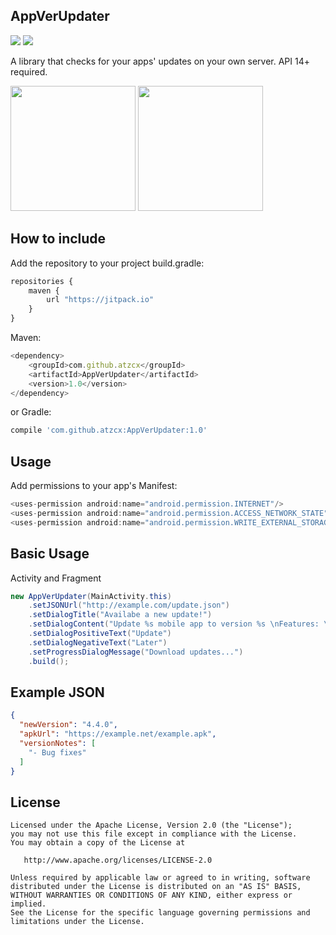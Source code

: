 AppVerUpdater
---------------------

<p align="left">
 <a target="_blank" href="https://android-arsenal.com/api?level=14"><img src="https://img.shields.io/badge/API-14+-orange.svg"></a>
 <a target="_blank" href="https://github.com/atzcx/AppVerUpdater"><img src="https://jitpack.io/v/atzcx/AppVerUpdater.svg"></a>
 </p>

A library that checks for your apps' updates on your own server. API 14+ required.


<p align="left">
	<img src="https://github.com/atzcx/AppVerUpdater/blob/master/Screenshots/screenshots1.png" width="200px">
	<img src="https://github.com/atzcx/AppVerUpdater/blob/master/Screenshots/screenshots2.png" width="200px">
</p>

How to include
--------------

Add the repository to your project build.gradle:
```JavaScript
repositories {
    maven {
        url "https://jitpack.io"
    }
}
```
Maven:
```JavaScript
<dependency>
	<groupId>com.github.atzcx</groupId>
	<artifactId>AppVerUpdater</artifactId>
	<version>1.0</version>
</dependency>
```


or Gradle:
```JavaScript
compile 'com.github.atzcx:AppVerUpdater:1.0'
```

Usage
--------

Add permissions to your app's Manifest:
```JavaScript
<uses-permission android:name="android.permission.INTERNET"/>
<uses-permission android:name="android.permission.ACCESS_NETWORK_STATE"/
<uses-permission android:name="android.permission.WRITE_EXTERNAL_STORAGE" />
```

Basic Usage
-------------------
Activity and Fragment

```Java
new AppVerUpdater(MainActivity.this)
	.setJSONUrl("http://example.com/update.json")
	.setDialogTitle("Availabe a new update!")
	.setDialogContent("Update %s mobile app to version %s \nFeatures: \n%s")
	.setDialogPositiveText("Update")
	.setDialogNegativeText("Later")
	.setProgressDialogMessage("Download updates...")
	.build();
```

Example JSON
------------------

```Json
{
  "newVersion": "4.4.0",
  "apkUrl": "https://example.net/example.apk",
  "versionNotes": [
    "- Bug fixes"
  ]
}
```

License
----------

    Licensed under the Apache License, Version 2.0 (the "License");
    you may not use this file except in compliance with the License.
    You may obtain a copy of the License at

       http://www.apache.org/licenses/LICENSE-2.0

    Unless required by applicable law or agreed to in writing, software
    distributed under the License is distributed on an "AS IS" BASIS,
    WITHOUT WARRANTIES OR CONDITIONS OF ANY KIND, either express or implied.
    See the License for the specific language governing permissions and
    limitations under the License.
